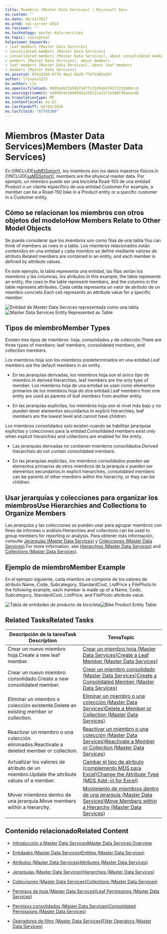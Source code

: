 ```yaml
---
title: Miembros (Master Data Services) | Microsoft Docs
ms.custom: ''
ms.date: 06/13/2017
ms.prod: sql-server-2014
ms.reviewer: ''
ms.technology: master-data-services
ms.topic: conceptual
helpviewer_keywords:
- leaf members [Master Data Services]
- consolidated members [Master Data Services]
- consolidated members [Master Data Services], about consolidated members
- members [Master Data Services], about members
- leaf members [Master Data Services], about leaf members
- members [Master Data Services]
ms.assetid: 0fda32b9-677d-4ba2-bb28-f76f2383a30f
author: lrtoyou1223
ms.author: lle
ms.openlocfilehash: 89d2edb21b58575dffc21d9a6470171251889cc0
ms.sourcegitcommit: ad4d92dce894592a259721a1571b1d8736abacdb
ms.translationtype: MT
ms.contentlocale: es-ES
ms.lasthandoff: 08/04/2020
ms.locfileid: "87745366"
---
```

# <a name="members-master-data-services"></a><span data-ttu-id="745d0-102">Miembros (Master Data Services)</span><span class="sxs-lookup"><span data-stu-id="745d0-102">Members (Master Data Services)</span></span>
  <span data-ttu-id="745d0-103">En [!INCLUDE[ssMDSshort](../includes/ssmdsshort-md.md)], los miembros son los datos maestros físicos.</span><span class="sxs-lookup"><span data-stu-id="745d0-103">In [!INCLUDE[ssMDSshort](../includes/ssmdsshort-md.md)], members are the physical master data.</span></span> <span data-ttu-id="745d0-104">Por ejemplo, un miembro puede ser una bicicleta Road-150 de una entidad Product o un cliente específico de una entidad Customer.</span><span class="sxs-lookup"><span data-stu-id="745d0-104">For example, a member can be a Road-150 bike in a Product entity or a specific customer in a Customer entity.</span></span>

## <a name="how-members-relate-to-other-model-objects"></a><span data-ttu-id="745d0-105">Cómo se relacionan los miembros con otros objetos del modelo</span><span class="sxs-lookup"><span data-stu-id="745d0-105">How Members Relate to Other Model Objects</span></span>
 <span data-ttu-id="745d0-106">Se puede considerar que los miembros son como filas de una tabla.</span><span class="sxs-lookup"><span data-stu-id="745d0-106">You can think of members as rows in a table.</span></span> <span data-ttu-id="745d0-107">Los miembros relacionados están contenidos en una entidad y cada miembro se define mediante valores de atributo.</span><span class="sxs-lookup"><span data-stu-id="745d0-107">Related members are contained in an entity, and each member is defined by attribute values.</span></span>

 <span data-ttu-id="745d0-108">En este ejemplo, la tabla representa una entidad, las filas serían los miembros y las columnas, los atributos.</span><span class="sxs-lookup"><span data-stu-id="745d0-108">In this example, the table represents an entity, the rows in the table represent members, and the columns in the table represent attributes.</span></span> <span data-ttu-id="745d0-109">Cada celda representa un valor de atributo de un miembro concreto.</span><span class="sxs-lookup"><span data-stu-id="745d0-109">Each cell represents an attribute value for a specific member.</span></span>

 <span data-ttu-id="745d0-110">![Entidad de Master Data Services representada como una tabla](../../2014/master-data-services/media/mds-conc-entity-table.gif "Entidad de Master Data Services representada como una tabla")</span><span class="sxs-lookup"><span data-stu-id="745d0-110">![Master Data Services Entity Represented as Table](../../2014/master-data-services/media/mds-conc-entity-table.gif "Master Data Services Entity Represented as Table")</span></span>

## <a name="member-types"></a><span data-ttu-id="745d0-111">Tipos de miembro</span><span class="sxs-lookup"><span data-stu-id="745d0-111">Member Types</span></span>
 <span data-ttu-id="745d0-112">Existen tres tipos de miembros: hoja, consolidados y de colección.</span><span class="sxs-lookup"><span data-stu-id="745d0-112">There are three types of members: leaf members, consolidated members, and collection members.</span></span>

 <span data-ttu-id="745d0-113">Los miembros hoja son los miembros predeterminados en una entidad.</span><span class="sxs-lookup"><span data-stu-id="745d0-113">Leaf members are the default members in an entity.</span></span>

-   <span data-ttu-id="745d0-114">En las jerarquías derivadas, los miembros hoja son el único tipo de miembro.</span><span class="sxs-lookup"><span data-stu-id="745d0-114">In derived hierarchies, leaf members are the only type of member.</span></span> <span data-ttu-id="745d0-115">Los miembros hoja de una entidad se usan como elementos primarios de los miembros hoja de otra entidad.</span><span class="sxs-lookup"><span data-stu-id="745d0-115">Leaf members from one entity are used as parents of leaf members from another entity.</span></span>

-   <span data-ttu-id="745d0-116">En las jerarquías explícitas, los miembros hoja son el nivel más bajo y no pueden tener elementos secundarios.</span><span class="sxs-lookup"><span data-stu-id="745d0-116">In explicit hierarchies, leaf members are the lowest level and cannot have children.</span></span>

 <span data-ttu-id="745d0-117">Los miembros consolidados solo existen cuando se habilitan jerarquías explícitas y colecciones para la entidad.</span><span class="sxs-lookup"><span data-stu-id="745d0-117">Consolidated members exist only when explicit hierarchies and collections are enabled for the entity.</span></span>

-   <span data-ttu-id="745d0-118">Las jerarquías derivadas no contienen miembros consolidados.</span><span class="sxs-lookup"><span data-stu-id="745d0-118">Derived hierarchies do not contain consolidated members.</span></span>

-   <span data-ttu-id="745d0-119">En las jerarquías explícitas, los miembros consolidados pueden ser elementos primarios de otros miembros de la jerarquía o pueden ser elementos secundarios.</span><span class="sxs-lookup"><span data-stu-id="745d0-119">In explicit hierarchies, consolidated members can be parents of other members within the hierarchy, or they can be children.</span></span>

## <a name="use-hierarchies-and-collections-to-organize-members"></a><span data-ttu-id="745d0-120">Usar jerarquías y colecciones para organizar los miembros</span><span class="sxs-lookup"><span data-stu-id="745d0-120">Use Hierarchies and Collections to Organize Members</span></span>
 <span data-ttu-id="745d0-121">Las jerarquías y las colecciones se pueden usar para agrupar miembros con fines de informes o análisis.</span><span class="sxs-lookup"><span data-stu-id="745d0-121">Hierarchies and collections can be used to group members for reporting or analysis.</span></span> <span data-ttu-id="745d0-122">Para obtener más información, consulte [Jerarquías &#40;Master Data Services&#41;](hierarchies-master-data-services.md) y [Colecciones &#40;Master Data Services&#41;](../../2014/master-data-services/collections-master-data-services.md).</span><span class="sxs-lookup"><span data-stu-id="745d0-122">For more information, see [Hierarchies &#40;Master Data Services&#41;](hierarchies-master-data-services.md) and [Collections &#40;Master Data Services&#41;](../../2014/master-data-services/collections-master-data-services.md).</span></span>

## <a name="member-example"></a><span data-ttu-id="745d0-123">Ejemplo de miembro</span><span class="sxs-lookup"><span data-stu-id="745d0-123">Member Example</span></span>
 <span data-ttu-id="745d0-124">En el ejemplo siguiente, cada miembro se compone de los valores de atributo Name, Code, Subcategory, StandardCost, ListPrice y FilePhoto.</span><span class="sxs-lookup"><span data-stu-id="745d0-124">In the following example, each member is made up of a Name, Code, Subcategory, StandardCost, ListPrice, and FilePhoto attribute value.</span></span>

 <span data-ttu-id="745d0-125">![Tabla de entidades de producto de bicicleta](../../2014/master-data-services/media/mds-conc-entity-table-w-data.gif "Tabla de entidades de producto de bicicleta")</span><span class="sxs-lookup"><span data-stu-id="745d0-125">![Bike Product Entity Table](../../2014/master-data-services/media/mds-conc-entity-table-w-data.gif "Bike Product Entity Table")</span></span>

## <a name="related-tasks"></a><span data-ttu-id="745d0-126">Related Tasks</span><span class="sxs-lookup"><span data-stu-id="745d0-126">Related Tasks</span></span>

|<span data-ttu-id="745d0-127">Descripción de la tarea</span><span class="sxs-lookup"><span data-stu-id="745d0-127">Task Description</span></span>|<span data-ttu-id="745d0-128">Tema</span><span class="sxs-lookup"><span data-stu-id="745d0-128">Topic</span></span>|
|----------------------|-----------|
|<span data-ttu-id="745d0-129">Crear un nuevo miembro hoja.</span><span class="sxs-lookup"><span data-stu-id="745d0-129">Create a new leaf member.</span></span>|[<span data-ttu-id="745d0-130">Crear un miembro hoja &#40;Master Data Services&#41;</span><span class="sxs-lookup"><span data-stu-id="745d0-130">Create a Leaf Member &#40;Master Data Services&#41;</span></span>](../../2014/master-data-services/create-a-leaf-member-master-data-services.md)|
|<span data-ttu-id="745d0-131">Crear un nuevo miembro consolidado.</span><span class="sxs-lookup"><span data-stu-id="745d0-131">Create a new consolidated member.</span></span>|[<span data-ttu-id="745d0-132">Crear un miembro consolidado &#40;Master Data Services&#41;</span><span class="sxs-lookup"><span data-stu-id="745d0-132">Create a Consolidated Member &#40;Master Data Services&#41;</span></span>](../../2014/master-data-services/create-a-consolidated-member-master-data-services.md)|
|<span data-ttu-id="745d0-133">Eliminar un miembro o colección existente.</span><span class="sxs-lookup"><span data-stu-id="745d0-133">Delete an existing member or collection.</span></span>|[<span data-ttu-id="745d0-134">Eliminar un miembro o una colección &#40;Master Data Services&#41;</span><span class="sxs-lookup"><span data-stu-id="745d0-134">Delete a Member or Collection &#40;Master Data Services&#41;</span></span>](../../2014/master-data-services/delete-a-member-or-collection-master-data-services.md)|
|<span data-ttu-id="745d0-135">Reactivar un miembro o una colección eliminados.</span><span class="sxs-lookup"><span data-stu-id="745d0-135">Reactivate a deleted member or collection.</span></span>|[<span data-ttu-id="745d0-136">Reactivar un miembro o una colección &#40;Master Data Services&#41;</span><span class="sxs-lookup"><span data-stu-id="745d0-136">Reactivate a Member or Collection &#40;Master Data Services&#41;</span></span>](../../2014/master-data-services/reactivate-a-member-or-collection-master-data-services.md)|
|<span data-ttu-id="745d0-137">Actualizar los valores de atributo de un miembro.</span><span class="sxs-lookup"><span data-stu-id="745d0-137">Update the attribute values of a member.</span></span>|[<span data-ttu-id="745d0-138">Cambar el tipo de atributo &#40;complemento MDS para Excel&#41;</span><span class="sxs-lookup"><span data-stu-id="745d0-138">Change the Attribute Type &#40;MDS Add-in for Excel&#41;</span></span>](microsoft-excel-add-in/change-the-attribute-type-mds-add-in-for-excel.md)|
|<span data-ttu-id="745d0-139">Mover miembros dentro de una jerarquía.</span><span class="sxs-lookup"><span data-stu-id="745d0-139">Move members within a hierarchy.</span></span>|[<span data-ttu-id="745d0-140">Movimiento de miembros dentro de una jerarquía &#40;Master Data Services&#41;</span><span class="sxs-lookup"><span data-stu-id="745d0-140">Move Members within a Hierarchy &#40;Master Data Services&#41;</span></span>](../../2014/master-data-services/move-members-within-a-hierarchy-master-data-services.md)|

## <a name="related-content"></a><span data-ttu-id="745d0-141">Contenido relacionado</span><span class="sxs-lookup"><span data-stu-id="745d0-141">Related Content</span></span>

-   [<span data-ttu-id="745d0-142">Introducción a Master Data Services</span><span class="sxs-lookup"><span data-stu-id="745d0-142">Master Data Services Overview</span></span>](master-data-services-overview-mds.md)

-   [<span data-ttu-id="745d0-143">Entidades &#40;Master Data Services&#41;</span><span class="sxs-lookup"><span data-stu-id="745d0-143">Entities &#40;Master Data Services&#41;</span></span>](../../2014/master-data-services/entities-master-data-services.md)

-   [<span data-ttu-id="745d0-144">Atributos &#40;Master Data Services&#41;</span><span class="sxs-lookup"><span data-stu-id="745d0-144">Attributes &#40;Master Data Services&#41;</span></span>](../../2014/master-data-services/attributes-master-data-services.md)

-   [<span data-ttu-id="745d0-145">Jerarquías &#40;Master Data Services&#41;</span><span class="sxs-lookup"><span data-stu-id="745d0-145">Hierarchies &#40;Master Data Services&#41;</span></span>](hierarchies-master-data-services.md)

-   [<span data-ttu-id="745d0-146">Colecciones &#40;Master Data Services&#41;</span><span class="sxs-lookup"><span data-stu-id="745d0-146">Collections &#40;Master Data Services&#41;</span></span>](../../2014/master-data-services/collections-master-data-services.md)

-   [<span data-ttu-id="745d0-147">Permisos de hoja &#40;Master Data Services&#41;</span><span class="sxs-lookup"><span data-stu-id="745d0-147">Leaf Permissions &#40;Master Data Services&#41;</span></span>](../../2014/master-data-services/leaf-permissions-master-data-services.md)

-   [<span data-ttu-id="745d0-148">Permisos consolidados &#40;Master Data Services&#41;</span><span class="sxs-lookup"><span data-stu-id="745d0-148">Consolidated Permissions &#40;Master Data Services&#41;</span></span>](../../2014/master-data-services/consolidated-permissions-master-data-services.md)

-   [<span data-ttu-id="745d0-149">Operadores de filtro &#40;Master Data Services&#41;</span><span class="sxs-lookup"><span data-stu-id="745d0-149">Filter Operators &#40;Master Data Services&#41;</span></span>](../../2014/master-data-services/filter-operators-master-data-services.md)


